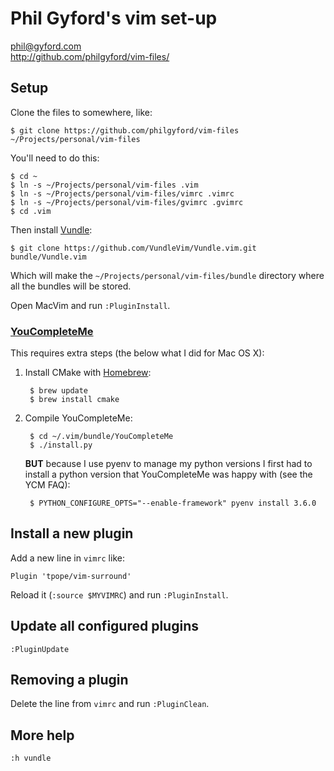 # Phil Gyford's vim set-up

phil@gyford.com  
http://github.com/philgyford/vim-files/

## Setup

Clone the files to somewhere, like:

	$ git clone https://github.com/philgyford/vim-files ~/Projects/personal/vim-files

You'll need to do this:

    $ cd ~
    $ ln -s ~/Projects/personal/vim-files .vim
    $ ln -s ~/Projects/personal/vim-files/vimrc .vimrc
    $ ln -s ~/Projects/personal/vim-files/gvimrc .gvimrc
	$ cd .vim

Then install [Vundle](https://github.com/VundleVim/Vundle.vim):

	$ git clone https://github.com/VundleVim/Vundle.vim.git bundle/Vundle.vim

Which will make the `~/Projects/personal/vim-files/bundle` directory where all
the bundles will be stored.

Open MacVim and run `:PluginInstall`.

### [YouCompleteMe](https://github.com/Valloric/YouCompleteMe)

This requires extra steps (the below what I did for Mac OS X):

1. Install CMake with [Homebrew](http://brew.sh/):

		$ brew update
		$ brew install cmake

2. Compile YouCompleteMe:

		$ cd ~/.vim/bundle/YouCompleteMe
		$ ./install.py

	**BUT** because I use pyenv to manage my python versions I first had to install
	a python version that YouCompleteMe was happy with (see the YCM FAQ):

		$ PYTHON_CONFIGURE_OPTS="--enable-framework" pyenv install 3.6.0


## Install a new plugin

Add a new line in `vimrc` like:

	Plugin 'tpope/vim-surround'

Reload it (`:source $MYVIMRC`) and run `:PluginInstall`.


## Update all configured plugins

`:PluginUpdate`


## Removing a plugin

Delete the line from `vimrc` and run `:PluginClean`.


## More help

`:h vundle`

